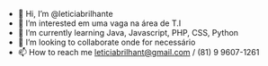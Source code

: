 - 👋 Hi, I’m @leticiabrilhante
- 👀 I’m interested  em uma vaga na área de T.I
- 🌱 I’m currently learning  Java, Javascript, PHP, CSS,  Python
- 💞️ I’m looking to collaborate onde for necessário
- 📫 How to reach me  leticiabrilhant@gmail.com / (81) 9 9607-1261

<!---
leticiabrilhante/leticiabrilhante is a ✨ special ✨ repository because its `README.md` (this file) appears on your GitHub profile.
You can click the Preview link to take a look at your changes.
--->
